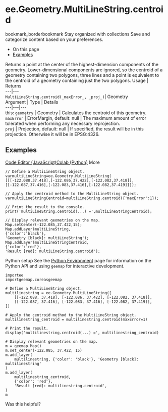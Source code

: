  
#  ee.Geometry.MultiLineString.centroid
bookmark_borderbookmark Stay organized with collections  Save and categorize content based on your preferences.
  * On this page
  * [Examples](https://developers.google.com/earth-engine/apidocs/ee-geometry-multilinestring-centroid#examples)


Returns a point at the center of the highest-dimension components of the geometry. Lower-dimensional components are ignored, so the centroid of a geometry containing two polygons, three lines and a point is equivalent to the centroid of a geometry containing just the two polygons.
Usage | Returns  
---|---  
`MultiLineString.centroid(_maxError_, _proj_)`|  Geometry  
Argument | Type | Details  
---|---|---  
this: `geometry` | Geometry | Calculates the centroid of this geometry.  
`maxError` | ErrorMargin, default: null | The maximum amount of error tolerated when performing any necessary reprojection.  
`proj` | Projection, default: null | If specified, the result will be in this projection. Otherwise it will be in EPSG:4326.  
## Examples
[Code Editor (JavaScript)](https://developers.google.com/earth-engine/apidocs/ee-geometry-multilinestring-centroid#code-editor-javascript-sample)[Colab (Python)](https://developers.google.com/earth-engine/apidocs/ee-geometry-multilinestring-centroid#colab-python-sample) More
```
// Define a MultiLineString object.
varmultiLineString=ee.Geometry.MultiLineString(
[[[-122.088,37.418],[-122.086,37.422],[-122.082,37.418]],
[[-122.087,37.416],[-122.083,37.416],[-122.082,37.419]]]);

// Apply the centroid method to the MultiLineString object.
varmultiLineStringCentroid=multiLineString.centroid({'maxError':1});

// Print the result to the console.
print('multiLineString.centroid(...) =',multiLineStringCentroid);

// Display relevant geometries on the map.
Map.setCenter(-122.085,37.422,15);
Map.addLayer(multiLineString,
{'color':'black'},
'Geometry [black]: multiLineString');
Map.addLayer(multiLineStringCentroid,
{'color':'red'},
'Result [red]: multiLineString.centroid');
```
Python setup
See the [ Python Environment](https://developers.google.com/earth-engine/guides/python_install) page for information on the Python API and using `geemap` for interactive development.
```
importee
importgeemap.coreasgeemap
```
```
# Define a MultiLineString object.
multilinestring = ee.Geometry.MultiLineString([
    [[-122.088, 37.418], [-122.086, 37.422], [-122.082, 37.418]],
    [[-122.087, 37.416], [-122.083, 37.416], [-122.082, 37.419]],
])

# Apply the centroid method to the MultiLineString object.
multilinestring_centroid = multilinestring.centroid(maxError=1)

# Print the result.
display('multilinestring.centroid(...) =', multilinestring_centroid)

# Display relevant geometries on the map.
m = geemap.Map()
m.set_center(-122.085, 37.422, 15)
m.add_layer(
    multilinestring, {'color': 'black'}, 'Geometry [black]: multilinestring'
)
m.add_layer(
    multilinestring_centroid,
    {'color': 'red'},
    'Result [red]: multilinestring.centroid',
)
m
```

Was this helpful?
